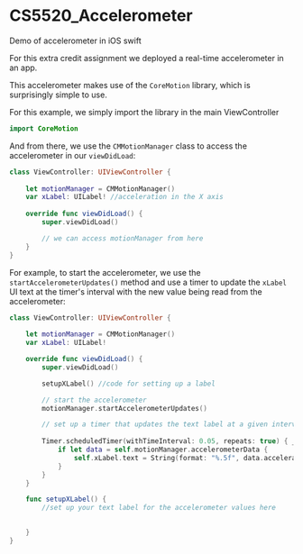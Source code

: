 # CS5520_Accelerometer
Demo of accelerometer in iOS swift

For this extra credit assignment we deployed a real-time accelerometer in an app.

This accelerometer makes use of the `CoreMotion` library, which is surprisingly simple to use.

For this example, we simply import the library in the main ViewController

```swift
import CoreMotion
```

And from there, we use the `CMMotionManager` class to access the accelerometer in
our `viewDidLoad`:

```swift
class ViewController: UIViewController {
    
    let motionManager = CMMotionManager()
    var xLabel: UILabel! //acceleration in the X axis
    
    override func viewDidLoad() {
        super.viewDidLoad()

        // we can access motionManager from here
    }
}
```

For example, to start the accelerometer, we use the `startAccelerometerUpdates()` method
and use a timer to update the `xLabel` UI text at the timer's interval with the new
value being read from the accelerometer:

```swift
class ViewController: UIViewController {
    
    let motionManager = CMMotionManager()
    var xLabel: UILabel!

    override func viewDidLoad() {
        super.viewDidLoad()

        setupXLabel() //code for setting up a label

        // start the accelerometer
        motionManager.startAccelerometerUpdates()

        // set up a timer that updates the text label at a given interval
        
        Timer.scheduledTimer(withTimeInterval: 0.05, repeats: true) { _ in
            if let data = self.motionManager.accelerometerData {
                self.xLabel.text = String(format: "%.5f", data.acceleration.x)
            }
        }
    }

    func setupXLabel() {
        //set up your text label for the accelerometer values here

        
    }
}
```
